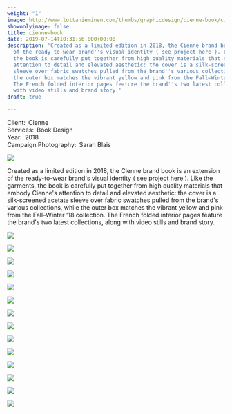 ```yaml
---
weight: "1"
image: http://www.lottanieminen.com/thumbs/graphicdesign/cienne-book/cienne-book-cover-02-2250x1500.jpg
showonlyimage: false
title: cienne-book
date: 2019-07-14T10:31:56.000+00:00
description: 'Created as a limited edition in 2018, the Cienne brand book is an extension
  of the ready-to-wear brand''s visual identity ( see project here ). Like the garments,
  the book is carefully put together from high quality materials that embody Cienne''s
  attention to detail and elevated aesthetic: the cover is a silk-screened acetate
  sleeve over fabric swatches pulled from the brand''s various collections, while
  the outer box matches the vibrant yellow and pink from the Fall–Winter ''18 collection.
  The French folded interior pages feature the brand''s two latest collections, along
  with video stills and brand story.'
draft: true

---
```

<!--more-->
Client: Cienne  
Services: Book Design  
Year: 2018  
Campaign Photography: Sarah Blais  

![][1]

Created as a limited edition in 2018, the Cienne brand book is an extension of the ready-to-wear brand's visual identity ( see project here ). Like the garments, the book is carefully put together from high quality materials that embody Cienne's attention to detail and elevated aesthetic: the cover is a silk-screened acetate sleeve over fabric swatches pulled from the brand's various collections, while the outer box matches the vibrant yellow and pink from the Fall–Winter '18 collection. The French folded interior pages feature the brand's two latest collections, along with video stills and brand story.



![][2]

![][3]

![][4]

![][5]

![][6]

![][7]

![][8]

![][9]

![][10]

![][11]

![][12]

![][13]

![][14]

![][15]



[1]: http://www.lottanieminen.com/thumbs/graphicdesign/cienne-book/cienne-book-cover-02-2250x1500.jpg
[2]: http://www.lottanieminen.com/thumbs/graphicdesign/cienne-book/cienne-book-detail-08-2250x1500.jpg
[3]: http://www.lottanieminen.com/thumbs/graphicdesign/cienne-book/cienne-book-cover-01-2250x1500.jpg
[4]: http://www.lottanieminen.com/thumbs/graphicdesign/cienne-book/cienne-book-detail-02-2249x1500.jpg
[5]: http://www.lottanieminen.com/thumbs/graphicdesign/cienne-book/cienne-book-detail-26-2250x1500.jpg
[6]: http://www.lottanieminen.com/thumbs/graphicdesign/cienne-book/cienne-book-box-01-2250x1500.jpg
[7]: http://www.lottanieminen.com/thumbs/graphicdesign/cienne-book/cienne-book-detail-01-2219x1500.jpg
[8]: http://www.lottanieminen.com/thumbs/graphicdesign/cienne-book/cienne-book-spread-01-2250x1500.jpg
[9]: http://www.lottanieminen.com/thumbs/graphicdesign/cienne-book/cienne-book-spread-05-2250x1500.jpg
[10]: http://www.lottanieminen.com/thumbs/graphicdesign/cienne-book/cienne-book-detail-03-2250x1500.jpg
[11]: http://www.lottanieminen.com/thumbs/graphicdesign/cienne-book/cienne-book-detail-20-2250x1500.jpg
[12]: http://www.lottanieminen.com/thumbs/graphicdesign/cienne-book/cienne-book-detail-06-2250x1500.jpg
[13]: http://www.lottanieminen.com/thumbs/graphicdesign/cienne-book/cienne-book-detail-05-2250x1500.jpg
[14]: http://www.lottanieminen.com/thumbs/graphicdesign/cienne-book/cienne-book-spread-04-2250x1500.jpg
[15]: http://www.lottanieminen.com/thumbs/graphicdesign/cienne-book/cienne-book-spread-03-2250x1500.jpg